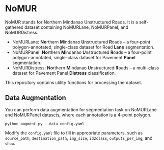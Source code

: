 # NoMUR

NoMUR stands for Northern Mindanao Unstructured Roads. It is a self-gathered dataset containing NoMURLane, NoMURPanel, and NoMURDistress.

- NoMURLane: **No**rthern **M**indanao **U**nstructured **R**oads – a four-point polygon-annotated, single-class dataset for Road **Lane** segmentation.
- NoMURPanel: **No**rthern **M**indanao **U**nstructured **R**oads – a four-point polygon-annotated, single-class dataset for Pavement **Panel** segmentation.
- NoMURDistress: **No**rthern **M**indanao **U**nstructured **R**oads – a multi-class dataset for Pavement Panel **Distress** classification.

This repository contains utility functions for processing the dataset. 

## Data Augmentation

You can perform data augmentation for segmentation task on NoMURLane and NoMURPanel datasets, where each annotation is a 4-point polygon.

```
python augment.py --data config.yaml
```

Modify the `config.yaml` file to fill in appropriate parameters, such as `source_path`, `destination_path`, `img_size`, `id2class`, `outputs_per_img`, and `show`. 